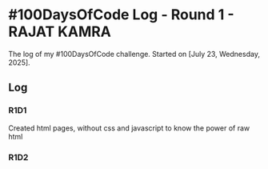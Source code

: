 # #100DaysOfCode Log - Round 1 - RAJAT KAMRA

The log of my #100DaysOfCode challenge. Started on [July 23, Wednesday, 2025].

## Log

### R1D1 
Created html pages, without css and javascript to know the power of raw html 

### R1D2
